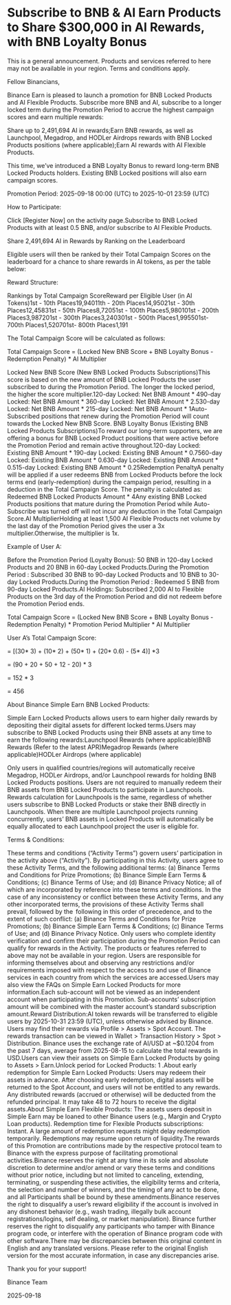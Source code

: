 # Subscribe to BNB & AI Earn Products to Share $300,000 in AI Rewards, with BNB Loyalty Bonus

This is a general announcement. Products and services referred to here may not be available in your region. Terms and conditions apply. 

Fellow Binancians,

Binance Earn is pleased to launch a promotion for BNB Locked Products and AI Flexible Products. Subscribe more BNB and AI, subscribe to a longer locked term during the Promotion Period to accrue the highest campaign scores and earn multiple rewards:

Share up to 2,491,694 AI in rewards;Earn BNB rewards, as well as Launchpool, Megadrop, and HODLer Airdrops rewards with BNB Locked Products positions (where applicable);Earn AI rewards with AI Flexible Products. 

This time, we’ve introduced a BNB Loyalty Bonus to reward long-term BNB Locked Products holders. Existing BNB Locked positions will also earn campaign scores.

Promotion Period: 2025-09-18 00:00 (UTC) to 2025-10-01 23:59 (UTC)

How to Participate:

Click [Register Now] on the activity page.Subscribe to BNB Locked Products with at least 0.5 BNB, and/or subscribe to AI Flexible Products.

Share 2,491,694 AI in Rewards by Ranking on the Leaderboard

Eligible users will then be ranked by their Total Campaign Scores on the leaderboard for a chance to share rewards in AI tokens, as per the table below:

Reward Structure:

Rankings by Total Campaign ScoreReward per Eligible User (in AI Tokens)1st - 10th Places19,94011th - 20th Places14,95021st - 30th Places12,45831st - 50th Places8,72051st - 100th Places5,980101st - 200th Places3,987201st - 300th Places3,240301st - 500th Places1,995501st- 700th Places1,520701st- 800th Places1,191

The Total Campaign Score will be calculated as follows:

Total Campaign Score = (Locked New BNB Score + BNB Loyalty Bonus - Redemption Penalty) * AI Multiplier

Locked New BNB Score (New BNB Locked Products Subscriptions)This score is based on the new amount of BNB Locked Products the user subscribed to during the Promotion Period. The longer the locked period, the higher the score multiplier.120-day Locked: Net BNB Amount * 490-day Locked: Net BNB Amount * 360-day Locked: Net BNB Amount * 2.530-day Locked: Net BNB Amount * 215-day Locked: Net BNB Amount * 1Auto-Subscribed positions that renew during the Promotion Period will count towards the Locked New BNB Score. BNB Loyalty Bonus (Existing BNB Locked Products Subscriptions)To reward our long-term supporters, we are offering a bonus for BNB Locked Product positions that were active before the Promotion Period and remain active throughout.120-day Locked: Existing BNB Amount * 190-day Locked: Existing BNB Amount * 0.7560-day Locked: Existing BNB Amount * 0.630-day Locked: Existing BNB Amount * 0.515-day Locked: Existing BNB Amount * 0.25Redemption PenaltyA penalty will be applied if a user redeems BNB from Locked Products before the lock terms end (early-redemption) during the campaign period, resulting in a deduction in the Total Campaign Score. The penalty is calculated as: Redeemed BNB Locked Products Amount * 4Any existing BNB Locked Products positions that mature during the Promotion Period while Auto-Subscribe was turned off will not incur any deduction in the Total Campaign Score.AI MultiplierHolding at least 1,500 AI Flexible Products net volume by the last day of the Promotion Period gives the user a 3x multiplier.Otherwise, the multiplier is 1x.

Example of User A: 

Before the Promotion Period (Loyalty Bonus): 50 BNB in 120-day Locked Products and 20 BNB in 60-day Locked Products.During the Promotion Period : Subscribed 30 BNB to 90-day Locked Products and 10 BNB to 30-day Locked Products.During the Promotion Period : Redeemed 5 BNB from 90-day Locked Products.AI Holdings: Subscribed 2,000 AI to Flexible Products on the 3rd day of the Promotion Period and did not redeem before the Promotion Period ends.

Total Campaign Score = (Locked New BNB Score + BNB Loyalty Bonus - Redemption Penalty) * Promotion Period Multiplier * AI Multiplier

User A’s Total Campaign Score: 

= [(30* 3) + (10* 2) + (50* 1) + (20* 0.6) - (5* 4)] *3

= (90 + 20 + 50 + 12 - 20) * 3

= 152 * 3

= 456

About Binance Simple Earn BNB Locked Products:

Simple Earn Locked Products allows users to earn higher daily rewards by depositing their digital assets for different locked terms.Users may subscribe to BNB Locked Products using their BNB assets at any time to earn the following rewards:Launchpool Rewards (where applicable)BNB Rewards (Refer to the latest APR)Megadrop Rewards (where applicable)HODLer Airdrops (where applicable)

Only users in qualified countries/regions will automatically receive Megadrop, HODLer Airdrops, and/or Launchpool rewards for holding BNB Locked Products positions. Users are not required to manually redeem their BNB assets from BNB Locked Products to participate in Launchpools. Rewards calculation for Launchpools is the same, regardless of whether users subscribe to BNB Locked Products or stake their BNB directly in Launchpools. When there are multiple Launchpool projects running concurrently, users’ BNB assets in Locked Products will automatically be equally allocated to each Launchpool project the user is eligible for. 

Terms & Conditions:

These terms and conditions (“Activity Terms”) govern users’ participation in the activity above (“Activity”). By participating in this Activity, users agree to these Activity Terms, and the following additional terms: (a) Binance Terms and Conditions for Prize Promotions; (b) Binance Simple Earn Terms & Conditions; (c) Binance Terms of Use; and (d) Binance Privacy Notice; all of which are incorporated by reference into these terms and conditions. In the case of any inconsistency or conflict between these Activity Terms, and any other incorporated terms, the provisions of these Activity Terms shall prevail, followed by the  following in this order of precedence, and to the extent of such conflict: (a) Binance Terms and Conditions for Prize Promotions; (b) Binance Simple Earn Terms & Conditions; (c) Binance Terms of Use; and (d) Binance Privacy Notice. Only users who complete identity verification and confirm their participation during the Promotion Period can qualify for rewards in the Activity. The products or features referred to above may not be available in your region. Users are responsible for informing themselves about and observing any restrictions and/or requirements imposed with respect to the access to and use of Binance services in each country from which the services are accessed.Users may also view the FAQs on Simple Earn Locked Products for more information.Each sub-account will not be viewed as an independent account when participating in this Promotion. Sub-accounts’ subscription amount will be combined with the master account’s standard subscription amount.Reward Distribution:AI token rewards will be transferred to eligible users by 2025-10-31 23:59 (UTC), unless otherwise advised by Binance. Users may find their rewards via Profile > Assets > Spot Account. The rewards transaction can be viewed in Wallet > Transaction History > Spot > Distribution. Binance uses the exchange rate of AI/USD at ~$0.1204 from the past 7 days, average from 2025-08-15 to calculate the total rewards in USD.Users can view their assets on Simple Earn Locked Products by going to Assets > Earn.Unlock period for Locked Products: 1 .About early redemption for Simple Earn Locked Products: Users may redeem their assets in advance. After choosing early redemption, digital assets will be returned to the Spot Account, and users will not be entitled to any rewards. Any distributed rewards (accrued or otherwise) will be deducted from the refunded principal. It may take 48 to 72 hours to receive the digital assets.About Simple Earn Flexible Products: The assets users deposit in Simple Earn may be loaned to other Binance users (e.g., Margin and Crypto Loan products). Redemption time for Flexible Products subscriptions: Instant. A large amount of redemption requests might delay redemption temporarily. Redemptions may resume upon return of liquidity.The rewards of this Promotion are contributions made by the respective protocol team to Binance with the express purpose of facilitating promotional activities.Binance reserves the right at any time in its sole and absolute discretion to determine and/or amend or vary these terms and conditions without prior notice, including but not limited to canceling, extending, terminating, or suspending these activities, the eligibility terms and criteria, the selection and number of winners, and the timing of any act to be done, and all Participants shall be bound by these amendments.Binance reserves the right to disqualify a user’s reward eligibility if the account is involved in any dishonest behavior (e.g., wash trading, illegally bulk account registrations/logins, self dealing, or market manipulation). Binance further reserves the right to disqualify any participants who tamper with Binance program code, or interfere with the operation of Binance program code with other software.There may be discrepancies between this original content in English and any translated versions. Please refer to the original English version for the most accurate information, in case any discrepancies arise.

 Thank you for your support!

Binance Team

2025-09-18
